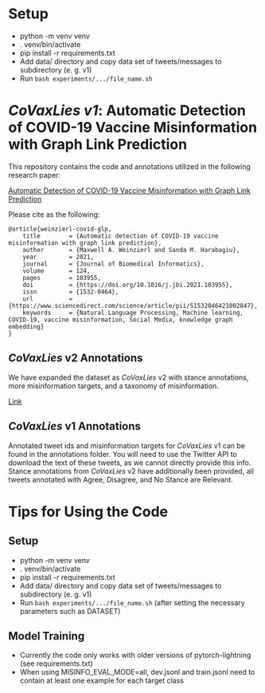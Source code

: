 # Setup
- python -m venv venv
- . venv/bin/activate
- pip install -r requirements.txt
- Add data/ directory and copy data set of tweets/messages to subdirectory (e. g. v1)
- Run `bash experiments/.../file_name.sh`

# *CoVaxLies v1*: Automatic Detection of COVID-19 Vaccine Misinformation with Graph Link Prediction

This repository contains the code and annotations utilized in the following research paper:

[Automatic Detection of COVID-19 Vaccine Misinformation with Graph Link Prediction](https://doi.org/10.1016/j.jbi.2021.103955)

Please cite as the following:

```
@article{weinzierl-covid-glp,
	title        = {Automatic detection of COVID-19 vaccine misinformation with graph link prediction},
	author       = {Maxwell A. Weinzierl and Sanda M. Harabagiu},
	year         = 2021,
	journal      = {Journal of Biomedical Informatics},
	volume       = 124,
	pages        = 103955,
	doi          = {https://doi.org/10.1016/j.jbi.2021.103955},
	issn         = {1532-0464},
	url          = {https://www.sciencedirect.com/science/article/pii/S1532046421002847},
	keywords     = {Natural Language Processing, Machine learning, COVID-19, vaccine misinformation, Social Media, knowledge graph embedding}
}
```

## *CoVaxLies* v2 Annotations

We have expanded the dataset as *CoVaxLies* v2 with stance annotations, more misinformation targets, and a taxonomy of misinformation.

[Link](https://github.com/Supermaxman/vaccine-lies/tree/master/covid19)


## *CoVaxLies* v1 Annotations

Annotated tweet ids and misinformation targets for *CoVaxLies* v1 can be found in the annotations folder.
You will need to use the Twitter API to download the text of these tweets, as we cannot directly provide this info.
Stance annotations from *CoVaxLies* v2 have additionally been provided, all tweets annotated with Agree, Disagree, and No Stance
are Relevant.

# Tips for Using the Code
## Setup
- python -m venv venv
- . venv/bin/activate
- pip install -r requirements.txt
- Add data/ directory and copy data set of tweets/messages to subdirectory (e. g. v1)
- Run `bash experiments/.../file_name.sh` (after setting the necessary parameters such as DATASET)

## Model Training
- Currently the code only works with older versions of pytorch-lightning (see requirements.txt)
- When using MISINFO_EVAL_MODE=all, dev.jsonl and train.jsonl need to contain at least one example for each target class